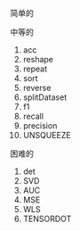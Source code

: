 

简单的

























中等的

1. acc
2. reshape
3. repeat
4. sort
5. reverse
6. splitDataset
7. f1
8. recall
9. precision
10. UNSQUEEZE



困难的

1. det
2. SVD
3. AUC
4. MSE
5. WLS
6. TENSORDOT



